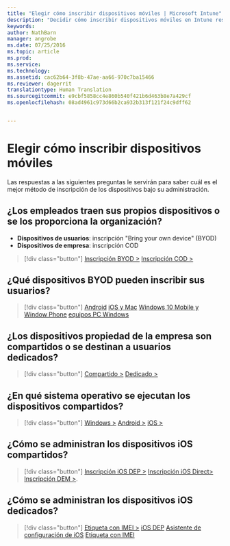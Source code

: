 ```yaml
---
title: "Elegir cómo inscribir dispositivos móviles | Microsoft Intune"
description: "Decidir cómo inscribir dispositivos móviles en Intune respondiendo a unas preguntas sencillas"
keywords: 
author: NathBarn
manager: angrobe
ms.date: 07/25/2016
ms.topic: article
ms.prod: 
ms.service: 
ms.technology: 
ms.assetid: cac62b64-3f8b-47ae-aa66-970c7ba15466
ms.reviewer: dagerrit
translationtype: Human Translation
ms.sourcegitcommit: e9cbf5858cc4e860b540f421b6d463b8e7a429cf
ms.openlocfilehash: 08ad4961c973d66b2ca932b313f121f24c9dff62


---
```


# Elegir cómo inscribir dispositivos móviles

Las respuestas a las siguientes preguntas le servirán para saber cuál es el mejor método de inscripción de los dispositivos bajo su administración.

## **¿Los empleados traen sus propios dispositivos o se los proporciona la organización?**

  - **Dispositivos de usuarios**: inscripción "Bring your own device" (BYOD)
  - **Dispositivos de empresa**: inscripción COD

> [!div class="button"]
[Inscripción BYOD >](#what-byod-devices-can-your-users-enroll)   [Inscripción COD >](#are-your-company-owned-devices-shared-or-do-they-have-dedicated-users)

## **¿Qué dispositivos BYOD pueden inscribir sus usuarios?**

> [!div class="button"]
[Android](/intune/deploy-use/set-up-android-management-with-microsoft-intune) [iOS y Mac](/intune/deploy-use/set-up-ios-and-mac-management-with-microsoft-intune) [Windows 10 Mobile y Window Phone](/intune/deploy-use/set-up-windows-phone-management-with-microsoft-intune) [equipos PC Windows](/intune/deploy-use/set-up-windows-device-management-with-microsoft-intune)

## **¿Los dispositivos propiedad de la empresa son compartidos o se destinan a usuarios dedicados?**

> [!div class="button"]
[Compartido >](#what-operating-system-are-your-shared-devices-running)   [Dedicado >](#how-will-you-manage-dedicated-ios-devices)


## **¿En qué sistema operativo se ejecutan los dispositivos compartidos?**

  > [!div class="button"]
  [Windows >](/intune/deploy-use/enroll-corporate-owned-devices-with-the-device-enrollment-manager-in-microsoft-intune) [Android >](/intune/deploy-use/enroll-corporate-owned-devices-with-the-device-enrollment-manager-in-microsoft-intune) [iOS >](#how-will-you-manage-shared-ios-devices)

## **¿Cómo se administran los dispositivos iOS compartidos?**

  > [!div class="button"]
  [Inscripción iOS DEP >](/intune/deploy-use/ios-device-enrollment-program-in-microsoft-intune) [Inscripción iOS Direct>](/intune/deploy-use/ios-direct-enrollment-in-microsoft-intune)  [Inscripción DEM >](/intune/deploy-use/enroll-corporate-owned-devices-with-the-device-enrollment-manager-in-microsoft-intune).

## **¿Cómo se administran los dispositivos iOS dedicados?**

  > [!div class="button"]
  [Etiqueta con IMEI >](/intune/deploy-use/specify-corporate-owned-devices-with-international-mobile-equipment-identity-imei-numbers) [iOS DEP](/intune/deploy-use/ios-device-enrollment-program-in-microsoft-intune) [Asistente de configuración de iOS](/intune/deploy-use/ios-setup-assistant-enrollment-in-microsoft-intune) [Etiqueta con IMEI](/intune/deploy-use/specify-corporate-owned-devices-with-international-mobile-equipment-identity-imei-numbers)



<!--HONumber=Jul16_HO4-->


